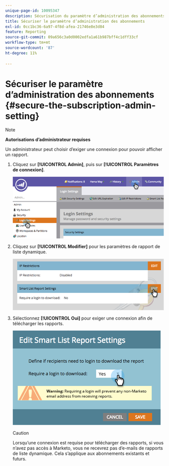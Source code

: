 ```yaml
---
unique-page-id: 10095347
description: Sécurisation du paramètre d’administration des abonnements - Documents Marketo - Documentation du produit
title: Sécuriser le paramètre d’administration des abonnements
exl-id: 0cc1bc36-6a97-4f8d-afea-21746e8e3d84
feature: Reporting
source-git-commit: 09a656c3a0d0002edfa1a61b987bff4c1dff33cf
workflow-type: tm+mt
source-wordcount: '87'
ht-degree: 11%

---
```


# Sécuriser le paramètre d’administration des abonnements {#secure-the-subscription-admin-setting}

>[!NOTE]
>
>**Autorisations d’administrateur requises**

Un administrateur peut choisir d’exiger une connexion pour pouvoir afficher un rapport.

1. Cliquez sur **[!UICONTROL Admin]**, puis sur **[!UICONTROL Paramètres de connexion]**.

   ![](assets/image2015-4-29-12-3a46-3a14.png)

1. Cliquez sur **[!UICONTROL Modifier]** pour les paramètres de rapport de liste dynamique.

   ![](assets/image2015-4-29-12-3a50-3a50.png)

1. Sélectionnez **[!UICONTROL Oui]** pour exiger une connexion afin de télécharger les rapports.

   ![](assets/image2015-4-29-12-3a53-3a7.png)

   >[!CAUTION]
   >
   >Lorsqu’une connexion est requise pour télécharger des rapports, si vous n’avez pas accès à Marketo, vous ne recevrez pas d’e-mails de rapports de liste dynamique. Cela s’applique aux abonnements existants et futurs.

